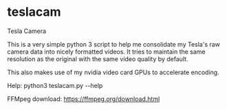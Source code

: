 # teslacam
Tesla Camera

This is a very simple python 3 script to help me consolidate my Tesla's raw camera data into nicely formatted videos.  It tries to maintain the same resolution as the original with the same video quality by default.

This also makes use of my nvidia video card GPUs to accelerate encoding.

Help:
python3 teslacam.py --help

FFMpeg download:
https://ffmpeg.org/download.html
